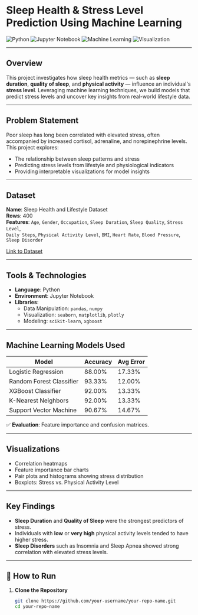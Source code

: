 # Sleep Health & Stress Level Prediction Using Machine Learning

![Python](https://img.shields.io/badge/Python-3.10+-blue)
![Jupyter Notebook](https://img.shields.io/badge/Jupyter_Notebook-✔️-green)
![Machine Learning](https://img.shields.io/badge/Machine_Learning-Random_Forest,_XGBoost,_SVM-orange)
![Visualization](https://img.shields.io/badge/Data_Visualization-Seaborn,_Plotly,_Matplotlib-teal)

---

## Overview

This project investigates how sleep health metrics — such as **sleep duration**, **quality of sleep**, and **physical activity** — influence an individual's **stress level**. Leveraging machine learning techniques, we build models that predict stress levels and uncover key insights from real-world lifestyle data.

---

## Problem Statement

Poor sleep has long been correlated with elevated stress, often accompanied by increased cortisol, adrenaline, and norepinephrine levels. This project explores:

- The relationship between sleep patterns and stress
- Predicting stress levels from lifestyle and physiological indicators
- Providing interpretable visualizations for model insights

---

## Dataset

**Name**: Sleep Health and Lifestyle Dataset  
**Rows**: 400  
**Features**:
`Age`, `Gender`, `Occupation`, `Sleep Duration`, `Sleep Quality`, `Stress Level`,  
`Daily Steps`, `Physical Activity Level`, `BMI`, `Heart Rate`, `Blood Pressure`, `Sleep Disorder`

[Link to Dataset](https://www.kaggle.com/datasets/uom190346a/sleep-health-and-lifestyle-dataset)

---

## Tools & Technologies

- **Language**: Python  
- **Environment**: Jupyter Notebook  
- **Libraries**:
  - Data Manipulation: `pandas`, `numpy`
  - Visualization: `seaborn`, `matplotlib`, `plotly`
  - Modeling: `scikit-learn`, `xgboost`

---

## Machine Learning Models Used

| Model                   | Accuracy | Avg Error |
|------------------------|----------|-----------|
| Logistic Regression     | 88.00%   | 17.33%       |
| Random Forest Classifier| 93.33%   | 12.00%        |
| XGBoost Classifier      | 92.00%   | 13.33%      |
| K-Nearest Neighbors     | 92.00%   | 13.33%       |
| Support Vector Machine  | 90.67%   | 14.67%     |

✅ **Evaluation**: Feature importance and confusion matrices.

---

## Visualizations

- Correlation heatmaps
- Feature importance bar charts
- Pair plots and histograms showing stress distribution
- Boxplots: Stress vs. Physical Activity Level

---

## Key Findings

- **Sleep Duration** and **Quality of Sleep** were the strongest predictors of stress.
- Individuals with **low** or **very high** physical activity levels tended to have higher stress.
- **Sleep Disorders** such as Insomnia and Sleep Apnea showed strong correlation with elevated stress levels.

---

## 🚀 How to Run

1. **Clone the Repository**
   ```bash
   git clone https://github.com/your-username/your-repo-name.git
   cd your-repo-name
